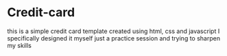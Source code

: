 # Credit-card
this is a simple credit card template created using html, css and javascript
I specifically designed it myself just a practice session and trying to sharpen my skills
